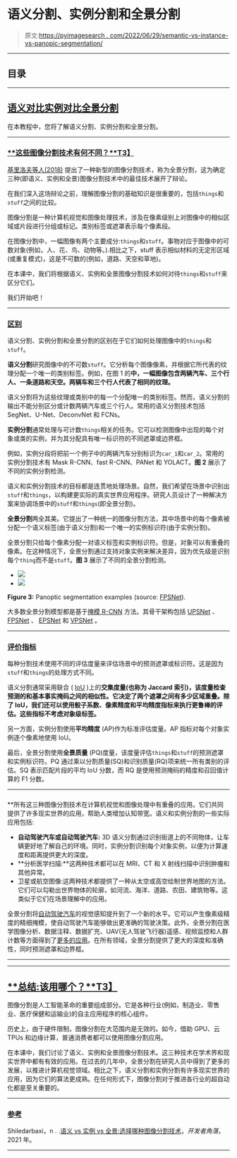 # 语义分割、实例分割和全景分割

> 原文:[https://pyimagesearch . com/2022/06/29/semantic-vs-instance-vs-panopic-segmentation/](https://pyimagesearch.com/2022/06/29/semantic-vs-instance-vs-panoptic-segmentation/)

* * *

## **目录**

* * *

## [**语义对比实例对比全景分割**](#TOC)

在本教程中，您将了解语义分割、实例分割和全景分割。

* * *

### [**这些图像分割技术有何不同？**T3】](#TOC)

[基里洛夫等人(2018)](https://arxiv.org/abs/1801.00868) 提出了一种新型的图像分割技术，称为全景分割，这为确定三种(即语义、实例和全景)图像分割技术中的最佳技术展开了辩论。

在我们深入这场辩论之前，理解图像分割的基础知识是很重要的，包括`things`和`stuff`之间的比较。

图像分割是一种计算机视觉和图像处理技术，涉及在像素级别上对图像中的相似区域或片段进行分组或标记。类别标签或遮罩表示每个像素段。

在图像分割中，一幅图像有两个主要成分:`things`和`stuff`。事物对应于图像中的可数对象(例如，人、花、鸟、动物等。).相比之下，stuff 表示相似材料的无定形区域(或重复模式)，这是不可数的(例如，道路、天空和草地)。

在本课中，我们将根据语义、实例和全景图像分割技术如何对待`things`和`stuff`来区分它们。

我们开始吧！

* * *

### [**区别**](#TOC)

语义分割、实例分割和全景分割的区别在于它们如何处理图像中的`things`和`stuff`。

**语义分割**研究图像中的不可数`stuff`。它分析每个图像像素，并根据它所代表的纹理分配一个唯一的类别标签。例如，在图 1 的**中，一幅图像包含两辆汽车、三个行人、一条道路和天空。两辆车和三个行人代表了相同的纹理。**

语义分割将为这些纹理或类别中的每一个分配唯一的类别标签。然而，语义分割的输出不能分别区分或计数两辆汽车或三个行人。常用的语义分割技术包括 SegNet、U-Net、DeconvNet 和 FCNs。

**实例分割**通常处理与可计数`things`相关的任务。它可以检测图像中出现的每个对象或类的实例，并为其分配具有唯一标识符的不同遮罩或边界框。

例如，实例分段将把前一个例子中的两辆汽车分别标识为`car_1`和`car_2`。常用的实例分割技术有 Mask R-CNN、fast R-CNN、PANet 和 YOLACT。**图 2** 展示了不同的实例分割检测。

语义和实例分割技术的目标都是连贯地处理场景。自然，我们希望在场景中识别出`stuff`和`things`，以构建更实际的真实世界应用程序。研究人员设计了一种解决方案来协调场景中的`stuff`和`things`(即全景分割)。

**全景分割**两全其美。它提出了一种统一的图像分割方法，其中场景中的每个像素被分配一个语义标签(由于语义分割)和一个唯一的实例标识符(由于实例分割)。

全景分割只给每个像素分配一对语义标签和实例标识符。但是，对象可以有重叠的像素。在这种情况下，全景分割通过支持对象实例来解决差异，因为优先级是识别每个`thing`而不是`stuff`。**图 3** 展示了不同的全景分割检测。

*   ![](../Images/678ac232772da97ac57e4f9ae27866ea.png)
*   ![](../Images/d1a3df859c3894be6c445ba62dba5cf0.png)

**Figure 3:** Panoptic segmentation examples (source: [FPSNet](https://arxiv.org/abs/1910.03892)).

大多数全景分割模型都是基于[掩模 R-CNN](https://arxiv.org/abs/1703.06870) 方法。其骨干架构包括 [UPSNet](https://arxiv.org/abs/1901.03784) 、 [FPSNet](https://arxiv.org/abs/1910.03892) 、 [EPSNet](https://arxiv.org/abs/2003.10142) 和 [VPSNet](https://arxiv.org/abs/2006.11339v1) 。

* * *

### [**评价指标**](#TOC)

每种分割技术使用不同的评估度量来评估场景中的预测遮罩或标识符。这是因为`stuff`和`things`的处理方式不同。

语义分割通常采用联合 ( [IoU](https://arxiv.org/abs/1908.03851) )上的**交集度量(也称为 Jaccard 索引)，该度量检查预测的和基本事实掩码之间的相似性。它决定了两个遮罩之间有多少区域重叠。除了 IoU，我们还可以使用骰子系数、像素精度和平均精度指标来执行更鲁棒的评估。这些指标不考虑对象级标签。**

另一方面，实例分割使用**平均精度** (AP)作为标准评估度量。AP 指标对每个对象实例逐个像素地使用 IoU。

最后，全景分割使用**全景质量** (PQ)度量，该度量评估`things`和`stuff`的预测遮罩和实例标识符。PQ 通过乘以分割质量(SQ)和识别质量(RQ)项来统一所有类别的评估。SQ 表示匹配片段的平均 IoU 分数，而 RQ 是使用预测掩码的精度和召回值计算的 F1 分数。

* * *

### [](#TOC)

 **所有这三种图像分割技术在计算机视觉和图像处理中有重叠的应用。它们共同提供了许多现实世界的应用，帮助人类增加认知带宽。语义和实例分割的一些实际应用包括:

*   **自动驾驶汽车或自动驾驶汽车:** 3D 语义分割通过识别街道上的不同物体，让车辆更好地了解自己的环境。同时，实例分割识别每个对象实例，以便为计算速度和距离提供更大的深度。
*   **分析医学扫描:**这两种技术都可以在 MRI、CT 和 X 射线扫描中识别肿瘤和其他异常。
*   卫星或航空图像:这两种技术都提供了一种从太空或高空绘制世界地图的方法。它们可以勾勒出世界物体的轮廓，如河流、海洋、道路、农田、建筑物等。这类似于它们在场景理解中的应用。

全景分割将[自动驾驶汽车](https://blogs.nvidia.com/blog/2019/10/23/drive-labs-panoptic-segmentation/)的视觉感知提升到了一个新的水平。它可以产生像素级精度的精细掩模，使自动驾驶汽车能够做出更准确的驾驶决策。此外，全景分割在医学图像分析、数据注释、数据扩充、UAV(无人驾驶飞行器)遥感、视频监控和人群计数等方面得到了[更多的应用](https://arxiv.org/pdf/2111.10250.pdf)。在所有领域，全景分割提供了更大的深度和准确性，同时预测遮罩和边界框。

* * *

* * *

## [**总结:该用哪个？**T3】](#TOC)

图像分割是人工智能革命的重要组成部分。它是各种行业(例如，制造业、零售业、医疗保健和运输业)的自主应用程序的核心组件。

历史上，由于硬件限制，图像分割在大范围内是无效的。如今，借助 GPU、云 TPUs 和边缘计算，普通消费者都可以使用图像分割应用。

在本课中，我们讨论了语义、实例和全景图像分割技术。这三种技术在学术界和现实世界中都有有效的应用。在过去的几年中，全景分割在研究人员中得到了更多的发展，以推进计算机视觉领域。相比之下，语义分割和实例分割有许多现实世界的应用，因为它们的算法更成熟。在任何形式下，图像分割对于推进各行业的超自动化都是至关重要的。

* * *

### [**参考**](#TOC)

Shiledarbaxi，n . .[语义 vs 实例 vs 全景:选择哪种图像分割技术](https://analyticsindiamag.com/semantic-vs-instance-vs-panoptic-which-image-segmentation-technique-to-choose/)，*开发者角落*，2021 年。

* * ***